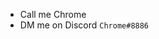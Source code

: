 - Call me Chrome
- DM me on Discord `Chrome#8886`

<!---
chr0mevillager/chr0mevillager is a ✨ special ✨ repository because its `README.md` (this file) appears on your GitHub profile.
You can click the Preview link to take a look at your changes.
--->
